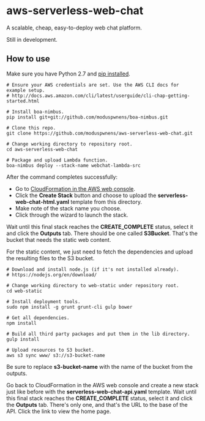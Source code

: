 # aws-serverless-web-chat
A scalable, cheap, easy-to-deploy web chat platform.

Still in development.

## How to use

Make sure you have Python 2.7 and [pip installed](https://pip.pypa.io/en/stable/installing/).

```
# Ensure your AWS credentials are set. Use the AWS CLI docs for example setup.
# http://docs.aws.amazon.com/cli/latest/userguide/cli-chap-getting-started.html

# Install boa-nimbus.
pip install git+git://github.com/moduspwnens/boa-nimbus.git

# Clone this repo.
git clone https://github.com/moduspwnens/aws-serverless-web-chat.git

# Change working directory to repository root.
cd aws-serverless-web-chat

# Package and upload Lambda function.
boa-nimbus deploy --stack-name webchat-lambda-src
```

After the command completes successfully: 

 * Go to [CloudFormation in the AWS web console](https://console.aws.amazon.com/cloudformation/home).
 * Click the **Create Stack** button and choose to upload the **serverless-web-chat-html.yaml** template from this directory.
 * Make note of the stack name you choose.
 * Click through the wizard to launch the stack.

Wait until this final stack reaches the **CREATE_COMPLETE** status, select it and click the **Outputs** tab. There should be one called **S3Bucket**. That's the bucket that needs the static web content.

For the static content, we just need to fetch the dependencies and upload the resulting files to the S3 bucket.

```
# Download and install node.js (if it's not installed already).
# https://nodejs.org/en/download/

# Change working directory to web-static under repository root.
cd web-static

# Install deployment tools.
sudo npm install -g grunt grunt-cli gulp bower

# Get all dependencies.
npm install

# Build all third party packages and put them in the lib directory.
gulp install

# Upload resources to S3 bucket.
aws s3 sync www/ s3://s3-bucket-name
```

Be sure to replace **s3-bucket-name** with the name of the bucket from the outputs.

Go back to CloudFormation in the AWS web console and create a new stack just like before with the **serverless-web-chat-api.yaml** template. Wait until this final stack reaches the **CREATE_COMPLETE** status, select it and click the **Outputs** tab. There's only one, and that's the URL to the base of the API. Click the link to view the home page.